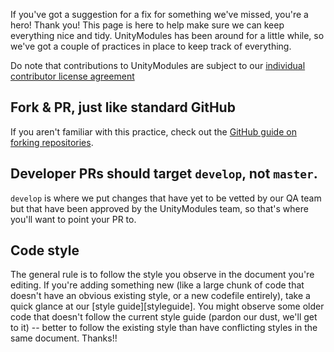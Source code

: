 If you've got a suggestion for a fix for something we've missed, you're a hero! Thank you! This page is here to help make sure we can keep everything nice and tidy. UnityModules has been around for a little while, so we've got a couple of practices in place to keep track of everything.

Do note that contributions to UnityModules are subject to our [individual contributor license agreement][license-agreement]

## Fork & PR, just like standard GitHub

If you aren't familiar with this practice, check out the [GitHub guide on forking repositories][forking].

## Developer PRs should target `develop`, not `master`.

`develop` is where we put changes that have yet to be vetted by our QA team but that have been approved by the UnityModules team, so that's where you'll want to point your PR to.

## Code style

The general rule is to follow the style you observe in the document you're editing. If you're adding something new (like a large chunk of code that doesn't have an obvious existing style, or a new codefile entirely), take a quick glance at our [style guide][styleguide]. You might observe some older code that doesn't follow the current style guide (pardon our dust, we'll get to it) -- better to follow the existing style than have conflicting styles in the same document. Thanks!!

[forking]: https://guides.github.com/activities/forking/
[style-guide]: https://github.com/leapmotion/UnityModules/wiki/LM-Applications-Team-Style-Guide
[license-agreement]: https://github.com/leapmotion/UnityModules/wiki/Leap-Motion-Individual-Contributor-License-Agreement